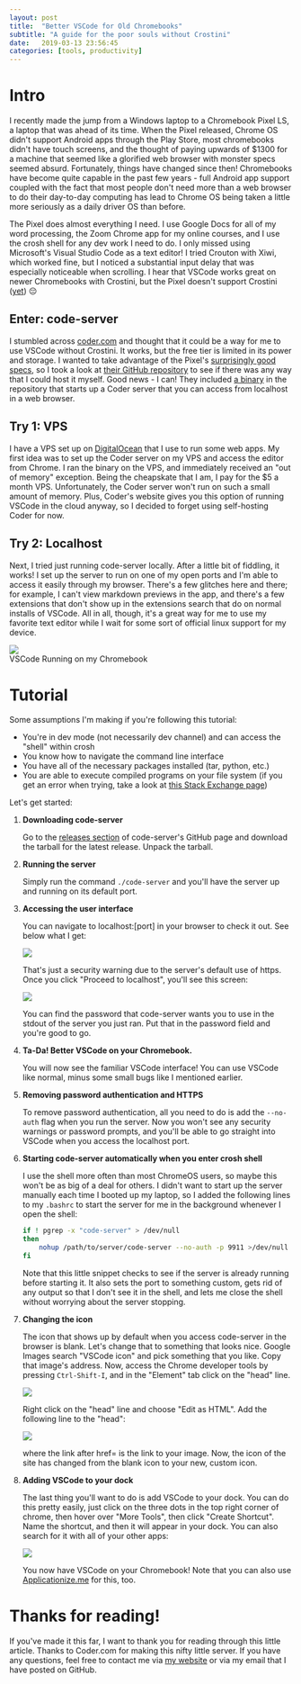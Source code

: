 ```yaml
---
layout: post
title:  "Better VSCode for Old Chromebooks"
subtitle: "A guide for the poor souls without Crostini"
date:   2019-03-13 23:56:45
categories: [tools, productivity]
---
```


# Intro

I recently made the jump from a Windows laptop to a Chromebook Pixel LS, a laptop that was ahead of its time. When the Pixel released, Chrome OS didn't support Android apps through the Play Store, most chromebooks didn't have touch screens, and the thought of paying upwards of $1300 for a machine that seemed like a glorified web browser with monster specs seemed absurd. Fortunately, things have changed since then! Chromebooks have become quite capable in the past few years - full Android app support coupled with the fact that most people don't need more than a web browser to do their day-to-day computing has lead to Chrome OS being taken a little more seriously as a daily driver OS than before.

The Pixel does almost everything I need. I use Google Docs for all of my word processing, the Zoom Chrome app for my online courses, and I use the crosh shell for any dev work I need to do. I only missed using Microsoft's Visual Studio Code as a text editor! I tried Crouton with Xiwi, which worked fine, but I noticed a substantial input delay that was especially noticeable when scrolling. I hear that VSCode works great on newer Chromebooks with Crostini, but the Pixel doesn't support Crostini ([yet](https://9to5google.com/2018/11/07/linux-app-support-2015-chromebook-pixel/)) 😔

## Enter: code-server

I stumbled across [coder.com](https://coder.com/) and thought that it could be a way for me to use VSCode without Crostini. It works, but the free tier is limited in its power and storage. I wanted to take advantage of the Pixel's [surprisingly good specs](https://en.wikipedia.org/wiki/Chromebook_Pixel#Specifications), so I took a look at [their GitHub repository](https://github.com/codercom/code-server) to see if there was any way that I could host it myself. Good news - I can! They included [a binary](https://github.com/codercom/code-server/releases) in the repository that starts up a Coder server that you can access from localhost in a web browser.

## Try 1: VPS

I have a VPS set up on [DigitalOcean](https://www.digitalocean.com/) that I use to run some web apps. My first idea was to set up the Coder server on my VPS and access the editor from Chrome. I ran the binary on the VPS, and immediately received an "out of memory" exception. Being the cheapskate that I am, I pay for the $5 a month VPS. Unfortunately, the Coder server won't run on such a small amount of memory. Plus, Coder's website gives you this option of running VSCode in the cloud anyway, so I decided to forget using self-hosting Coder for now.

## Try 2: Localhost

Next, I tried just running code-server locally. After a little bit of fiddling, it works! I set up the server to run on one of my open ports and I'm able to access it easily through my browser. There's a few glitches here and there; for example, I can't view markdown previews in the app, and there's a few extensions that don't show up in the extensions search that do on normal installs of VSCode. All in all, though, it's a great way for me to use my favorite text editor while I wait for some sort of official linux support for my device.

<div class="imgcap">
<img src="/assets/img/1/codeOnSamus.png">
<div class="thecap">VSCode Running on my Chromebook</div>
</div>

# Tutorial

Some assumptions I'm making if you're following this tutorial:

- You're in dev mode (not necessarily dev channel) and can access the "shell" within crosh
- You know how to navigate the command line interface
- You have all of the necessary packages installed (tar, python, etc.)
- You are able to execute compiled programs on your file system (if you get an error when trying, take a look at [this Stack Exchange page](https://superuser.com/questions/1264615/permission-denied-on-chromebook-even-with-sudo))

Let's get started:

1. **Downloading code-server**


    Go to the [releases section](https://github.com/codercom/code-server/releases) of code-server's GitHub page and download the tarball for the latest release. Unpack the tarball.

1. **Running the server**


    Simply run the command `./code-server` and you'll have the server up and running on its default port.

1. **Accessing the user interface**


    You can navigate to localhost:[port] in your browser to check it out. See below what I get:

    ![](/assets/img/1/scaryWarning.png)

    That's just a security warning due to the server's default use of https. Once you click "Proceed to localhost", you'll see this screen:

    ![](/assets/img/1/authenticate.png)

    You can find the password that code-server wants you to use in the stdout of the server you just ran. Put that in the password field and you're good to go.

1. **Ta-Da! Better VSCode on your Chromebook.**


    You will now see the familiar VSCode interface! You can use VSCode like normal, minus some small bugs like I mentioned earlier.

1. **Removing password authentication and HTTPS**


    To remove password authentication, all you need to do is add the `--no-auth` flag when you run the server. Now you won't see any security warnings or password prompts, and you'll be able to go straight into VSCode when you access the localhost port.

1. **Starting code-server automatically when you enter crosh shell**


    I use the shell more often than most ChromeOS users, so maybe this won't be as big of a deal for others. I didn't want to start up the server manually each time I booted up my laptop, so I added the following lines to my `.bashrc` to start the server for me in the background whenever I open the shell:

    ```bash
    if ! pgrep -x "code-server" > /dev/null
    then
        nohup /path/to/server/code-server --no-auth -p 9911 >/dev/null 2>&1 &
    fi
    ```

    Note that this little snippet checks to see if the server is already running before starting it. It also sets the port to something custom, gets rid of any output so that I don't see it in the shell, and lets me close the shell without worrying about the server stopping.

1. **Changing the icon**


    The icon that shows up by default when you access code-server in the browser is blank. Let's change that to something that looks nice. Google Images search "VSCode icon" and pick something that you like. Copy that image's address. Now, access the Chrome developer tools by pressing `Ctrl-Shift-I`, and in the "Element" tab click on the "head" line.

    ![](/assets/img/1/devTools.png)
    
    Right click on the "head" line and choose "Edit as HTML". Add the following line to the "head":

    ![](/assets/img/1/iconHTML.png)

    where the link after href= is the link to your image. Now, the icon of the site has changed from the blank icon to your new, custom icon.

1. **Adding VSCode to your dock**


    The last thing you'll want to do is add VSCode to your dock. You can do this pretty easily, just click on the three dots in the top right corner of chrome, then hover over "More Tools", then click "Create Shortcut". Name the shortcut, and then it will appear in your dock. You can also search for it with all of your other apps:

    ![](/assets/img/1/searchingCode.png)

    You now have VSCode on your Chromebook! Note that you can also use [Applicationize.me](https://applicationize.me/now) for this, too.

# Thanks for reading!

If you've made it this far, I want to thank you for reading through this little article. Thanks to Coder.com for making this nifty little server. If you have any questions, feel free to contact me via [my website](https://nick.marcopo.li/) or via my email that I have posted on GitHub.